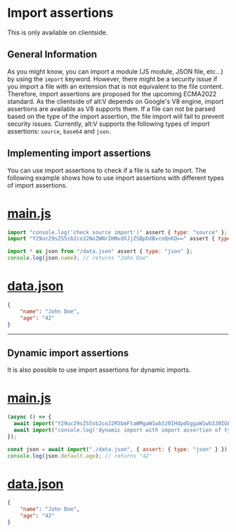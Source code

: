 # Import assertions

This is only available on clientside.

## General Information

As you might know, you can import a module (JS module, JSON file, etc...) by using the `import` keyword. However, there might be a security issue if you import a file with an extension that is not equivalent to the file content. Therefore, import assertions are proposed for the upcoming ECMA2022 standard. As the clientside of alt:V depends on Google's V8 engine, import assertions are available as V8 supports them. If a file can not be parsed based on the type of the import assertion, the file import will fail to prevent security issues. Currently, alt:V supports the following types of import assertions: `source`, `base64` and `json`.

## Implementing import assertions

You can use import assertions to check if a file is safe to import. The following example shows how to use import assertions with different types of import assertions.

# [main.js](#tab/tab1-0)
```js
import "console.log('check source import')" assert { type: "source" };
import "Y29uc29sZS5sb2coJ2NoZWNrIHNvdXJjZSBpbXBvcnQnKQ==" assert { type: "base64" };

import * as json from "/data.json" assert { type: "json" };
console.log(json.name); // returns "John Doe"
```
# [data.json](#tab/tab1-1)
```json
{
    "name": "John Doe",
    "age": "42"
}
```
***

## Dynamic import assertions

It is also possible to use import assertions for dynamic imports.

# [main.js](#tab/tab2-0)
```js
(async () => {
  await import("Y29uc29sZS5sb2coJ2R5bmFtaWMgaW1wb3J0IHdpdGggaW1wb3J0IGFzc2VydGlvbiBvZiB0eXBlIHNvdXJjZScp", { assert: { type: "base64" } });
  await import("console.log('dynamic import with import assertion of type source')", { assert: { type: "source" } });
});

const json = await import("./data.json", { assert: { type: "json" } });
console.log(json.default.age); // returns "42"
```
# [data.json](#tab/tab2-1)
```json
{
    "name": "John Doe",
    "age": "42"
}
```
